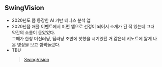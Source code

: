 ## SwingVision  

+ 2020년도 쯤 등장한 AI 기반 테니스 분석 앱
+ 2020년쯤 애플 이벤트에서 어떤 앱으로 선정이 되어서 소개가 된 적 있는데 그때 약간의 소름이 돋았었다. <br>
그때가 한창 머신러닝, 딥러닝 초반에 핫했을 시기였던 거 같은데 키노트에 짧게 나온 영상을 보고 깜짝놀랐다.
+ TBU 
  > [SwingVision](https://swing.tennis/)